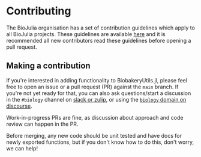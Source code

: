 # Contributing

The BioJulia organisation has a set of contribution guidelines which apply to
all BioJulia projects. These guidelines are available [here](https://github.com/BioJulia/Contributing/blob/master/CONTRIBUTING.md) and it is
recommended all new contributors read these guidelines before opening a pull
request.

## Making a contribution

If you're interested in adding functionality to BiobakeryUtils.jl, please feel free
to open an issue or a pull request (PR) against the `main` branch. If you're
not yet ready for that, you can also ask questions/start a discussion in the `#biology` channel on [slack or zulip](https://julialang.org/community/), or using the [`biology` domain on discourse](https://discourse.julialang.org/c/domain/bio/).

Work-in-progress PRs are fine, as discussion about approach and code review
can happen in the PR.

Before merging, any new code should be unit tested and have docs for newly
exported functions, but if you don't know how to do this, don't worry, we can
help!
